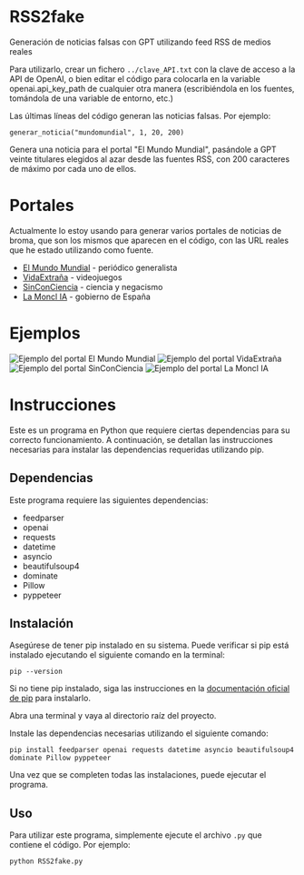 # RSS2fake
Generación de noticias falsas con GPT utilizando feed RSS de medios reales

Para utilizarlo, crear un fichero `../clave_API.txt` con la clave de acceso a la API de OpenAI, o bien editar el código para colocarla en la variable openai.api_key_path de cualquier otra manera (escribiéndola en los fuentes, tomándola de una variable de entorno, etc.)

Las últimas líneas del código generan las noticias falsas. Por ejemplo:

```
generar_noticia("mundomundial", 1, 20, 200)
```

Genera una noticia para el portal "El Mundo Mundial", pasándole a GPT veinte titulares elegidos al azar desde las fuentes RSS, con 200 caracteres de máximo por cada uno de ellos.

# Portales

Actualmente lo estoy usando para generar varios portales de noticias de broma, que son los mismos que aparecen en el código, con las URL reales que he estado utilizando como fuente.

* [El Mundo Mundial](https://twitter.com/MundoMundial_IA) - periódico generalista
* [VidaExtraña](https://twitter.com/vidaextrana_IA) - videojuegos
* [SinConCiencia](https://twitter.com/SinConCienciaIA) - ciencia y negacismo
* [La Moncl IA](https://twitter.com/laMoncl_IA/) - gobierno de España

# Ejemplos

![Ejemplo del portal El Mundo Mundial](Ejemplo_MundoMundial.png)
![Ejemplo del portal VidaExtraña](Ejemplo_VidaExtrana.png)
![Ejemplo del portal SinConCiencia](Ejemplo_SinConCiencia.png)
![Ejemplo del portal La Moncl IA](Ejemplo_MonclIA.png)

# Instrucciones

Este es un programa en Python que requiere ciertas dependencias para su correcto funcionamiento. A continuación, se detallan las instrucciones necesarias para instalar las dependencias requeridas utilizando pip.

## Dependencias

Este programa requiere las siguientes dependencias:

* feedparser
* openai
* requests
* datetime
* asyncio
* beautifulsoup4
* dominate
* Pillow
* pyppeteer

## Instalación

Asegúrese de tener pip instalado en su sistema. Puede verificar si pip está instalado ejecutando el siguiente comando en la terminal:

```
pip --version
```

Si no tiene pip instalado, siga las instrucciones en la [documentación oficial de pip](https://pip.pypa.io/en/stable/installation/) para instalarlo.

Abra una terminal y vaya al directorio raíz del proyecto.

Instale las dependencias necesarias utilizando el siguiente comando:


```
pip install feedparser openai requests datetime asyncio beautifulsoup4 dominate Pillow pyppeteer
```

Una vez que se completen todas las instalaciones, puede ejecutar el programa.

## Uso

Para utilizar este programa, simplemente ejecute el archivo `.py` que contiene el código. Por ejemplo:

```
python RSS2fake.py
```
